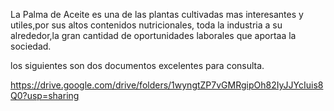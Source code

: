 La Palma de Aceite es una de las plantas cultivadas mas interesantes y utiles,por sus altos contenidos nutricionales,
toda la industria a su alrededor,la gran cantidad de oportunidades laborales  que aportaa la sociedad.

los siguientes son dos documentos excelentes para consulta.

https://drive.google.com/drive/folders/1wyngtZP7vGMRgipOh82IyJJYcIuis8Q0?usp=sharing

